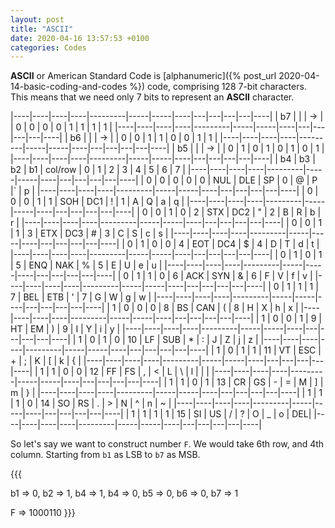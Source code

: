 ```yaml
---
layout: post
title: "ASCII"
date: 2020-04-16 13:57:53 +0100
categories: Codes
---
```


**ASCII** or American Standard Code is
[alphanumeric]({% post_url 2020-04-14-basic-coding-and-codes %}) code,
comprising 128 7-bit characters. This means that we need only
7 bits to represent an **ASCII** character.

|----|----|----|----|---------|-----|-----|----|---|---|---|---|----|
| b7 |    |    | -> |         | 0   | 0   | 0  | 0 | 1 | 1 | 1 | 1  |
|----|----|----|----|---------|-----|-----|----|---|---|---|---|----|
| b6 |    |    | -> |         | 0   | 0   | 1  | 1 | 0 | 0 | 1 | 1  |
|----|----|----|----|---------|-----|-----|----|---|---|---|---|----|
| b5 |    |    | -> |         | 0   | 1   | 0  | 1 | 0 | 1 | 0 | 1  |
|----|----|----|----|---------|-----|-----|----|---|---|---|---|----|
| b4 | b3 | b2 | b1 | col/row | 0   | 1   | 2  | 3 | 4 | 5 | 6 | 7  |
|----|----|----|----|---------|-----|-----|----|---|---|---|---|----|
| 0  | 0  | 0  | 0  | 0       | NUL | DLE | SP | 0 | @ | P |\` | p  |
|----|----|----|----|---------|-----|-----|----|---|---|---|---|----|
| 0  | 0  | 0  | 1  | 1       | SOH | DC1 | !  | 1 | A | Q | a | q  |
|----|----|----|----|---------|-----|-----|----|---|---|---|---|----|
| 0  | 0  | 1  | 0  | 2       | STX | DC2 | "  | 2 | B | R | b | r  |
|----|----|----|----|---------|-----|-----|----|---|---|---|---|----|
| 0  | 0  | 1  | 1  | 3       | ETX | DC3 | #  | 3 | C | S | c | s  |
|----|----|----|----|---------|-----|-----|----|---|---|---|---|----|
| 0  | 1  | 0  | 0  | 4       | EOT | DC4 | $  | 4 | D | T | d | t  |
|----|----|----|----|---------|-----|-----|----|---|---|---|---|----|
| 0  | 1  | 0  | 1  | 5       | ENQ | NAK | %  | 5 | E | U | e | u  |
|----|----|----|----|---------|-----|-----|----|---|---|---|---|----|
| 0  | 1  | 1  | 0  | 6       | ACK | SYN | &  | 6 | F | V | f | v  |
|----|----|----|----|---------|-----|-----|----|---|---|---|---|----|
| 0  | 1  | 1  | 1  | 7       | BEL | ETB | '  | 7 | G | W | g | w  |
|----|----|----|----|---------|-----|-----|----|---|---|---|---|----|
| 1  | 0  | 0  | 0  | 8       | BS  | CAN | (  | 8 | H | X | h | x  |
|----|----|----|----|---------|-----|-----|----|---|---|---|---|----|
| 1  | 0  | 0  | 1  | 9       | HT  | EM  | )  | 9 | I | Y | i | y  |
|----|----|----|----|---------|-----|-----|----|---|---|---|---|----|
| 1  | 0  | 1  | 0  | 10      | LF  | SUB | *  | : | J | Z | j | z  |
|----|----|----|----|---------|-----|-----|----|---|---|---|---|----|
| 1  | 0  | 1  | 1  | 11      | VT  | ESC | +  | ; | K | [ | k | {  |
|----|----|----|----|---------|-----|-----|----|---|---|---|---|----|
| 1  | 1  | 0  | 0  | 12      | FF  | FS  | ,  | < | L | \ | l | \| |
|----|----|----|----|---------|-----|-----|----|---|---|---|---|----|
| 1  | 1  | 0  | 1  | 13      | CR  | GS  | -  | = | M | ] | m | }  |
|----|----|----|----|---------|-----|-----|----|---|---|---|---|----|
| 1  | 1  | 1  | 0  | 14      | SO  | RS  | .  | > | N | ^ | n | ~  |
|----|----|----|----|---------|-----|-----|----|---|---|---|---|----|
| 1  | 1  | 1  | 1  | 15      | SI  | US  | /  | ? | O | _ | o | DEL|
|----|----|----|----|---------|-----|-----|----|---|---|---|---|----|


So let's say we want to construct number `F`. We would take 6th row, and
4th column. Starting from `b1` as LSB  to `b7` as MSB.

{{{

  b1 => 0,
  b2 => 1,
  b4 => 1,
  b4 => 0,
  b5 => 0,
  b6 => 0,
  b7 => 1

  F => 1000110
}}}